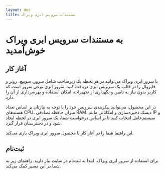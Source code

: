 ```yaml
---
layout: doc
title: مستندات سرویس ابری ویراک
---
```


#  به مستندات سرویس ابری ویراک خوش‌آمدید

## آغاز کار

با سرور ابری ویراک می‌توانید در هر لحظه یک زیرساخت شامل سرور، سوییچ، روتر و فایروال را در قالب یک سرویس ابری دریافت کنید. سرور ابری نوعی سرور است که کاربر بدون نیاز به تامین و نگهداری از تجهیزات، امکان استفاده و بهره‌برداری از آن را دارد.

در این محصول، می‌توانید پیکربندی سرویس خود را با توجه به نیازتان بر اساس تعداد هسته‌های CPU، میزان حافظه تصادفی RAM، دیسک ذخیره‌سازی و امکاناتی مانند IP و سیستم‌عامل انتخاب کنید تا بر اساس درخواست شما، یک سرور ابری در لحظه ایجاد شود و در دسترستان قرار گیرد.

این راهنما شما را در آغاز کار با محصول سرور ابری ویراک یاری می‌کند.

## ثبت‌نام

برای استفاده از سرور ابری ویراک، ابتدا به ثبت‌نام در سایت نیاز دارید. راهنمای زیر به شما در این مسیر کمک می‌کند.
